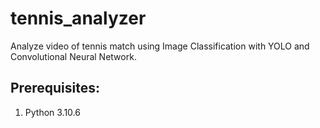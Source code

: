 # tennis_analyzer
Analyze video of tennis match using Image Classification with YOLO and Convolutional Neural Network.

## Prerequisites:
1. Python 3.10.6


